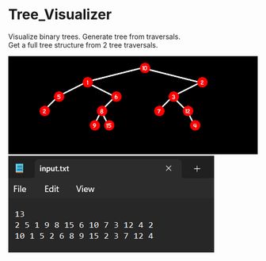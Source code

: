 # Tree_Visualizer
Visualize binary trees. Generate tree from traversals.
<br>
Get a full tree structure from 2 tree traversals.

![alt text](https://github.com/Arka384/Tree_Visualizer/blob/main/Images/tree.png?raw=true)
<br>
![alt text](https://github.com/Arka384/Tree_Visualizer/blob/main/Images/input.png?raw=true)
